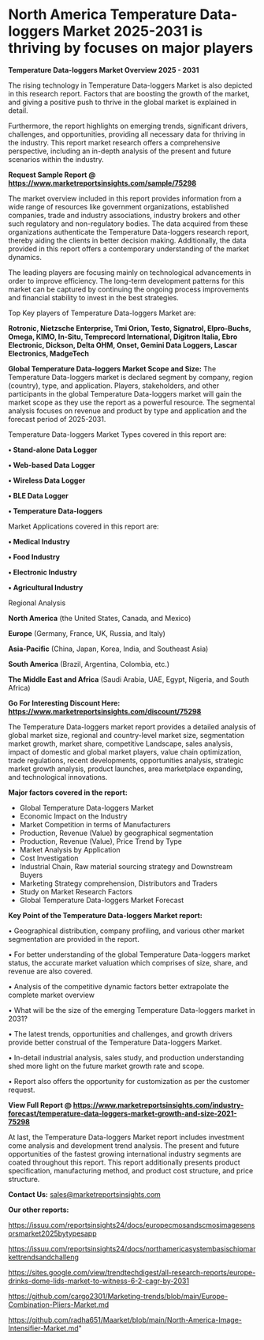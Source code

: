 # North America Temperature Data-loggers Market 2025-2031 is thriving by focuses on major players

<Strong> Temperature Data-loggers Market Overview 2025 - 2031</strong>

The rising technology in Temperature Data-loggers Market is also depicted in this research report. Factors that are boosting the growth of the market, and giving a positive push to thrive in the global market is explained in detail.

Furthermore, the report highlights on emerging trends, significant drivers, challenges, and opportunities, providing all necessary data for thriving in the industry. This report market research offers a comprehensive perspective, including an in-depth analysis of the present and future scenarios within the industry.

<strong>Request Sample Report @ <a href=https://www.marketreportsinsights.com/sample/75298>https://www.marketreportsinsights.com/sample/75298</a></strong>

The market overview included in this report provides information from a wide range of resources like government organizations, established companies, trade and industry associations, industry brokers and other such regulatory and non-regulatory bodies. The data acquired from these organizations authenticate the Temperature Data-loggers research report, thereby aiding the clients in better decision making. Additionally, the data provided in this report offers a contemporary understanding of the market dynamics.

The leading players are focusing mainly on technological advancements in order to improve efficiency. The long-term development patterns for this market can be captured by continuing the ongoing process improvements and financial stability to invest in the best strategies.

Top Key players of Temperature Data-loggers Market are:

<strong>Rotronic, Nietzsche Enterprise, Tmi Orion, Testo, Signatrol, Elpro-Buchs, Omega, KIMO, In-Situ, Temprecord International, Digitron Italia, Ebro Electronic, Dickson, Delta OHM, Onset, Gemini Data Loggers, Lascar Electronics, MadgeTech</strong>

<strong><b>Global Temperature Data-loggers Market Scope and Size:</b></strong>
The Temperature Data-loggers market is declared segment by company, region (country), type, and application. Players, stakeholders, and other participants in the global Temperature Data-loggers market will gain the market scope as they use the report as a powerful resource. The segmental analysis focuses on revenue and product by type and application and the forecast period of 2025-2031.

Temperature Data-loggers Market Types covered in this report are:

<strong>• Stand-alone Data Logger

• Web-based Data Logger

• Wireless Data Logger

• BLE Data Logger

• Temperature Data-loggers</strong>

Market Applications covered in this report are:

<strong>• Medical Industry

• Food Industry

• Electronic Industry

• Agricultural Industry</strong> 

Regional Analysis

<strong>North America</strong> (the United States, Canada, and Mexico)

<strong>Europe</strong> (Germany, France, UK, Russia, and Italy)

<strong>Asia-Pacific</strong> (China, Japan, Korea, India, and Southeast Asia)

<strong>South America</strong> (Brazil, Argentina, Colombia, etc.)

<strong>The Middle East and Africa</strong> (Saudi Arabia, UAE, Egypt, Nigeria, and South Africa)

<strong>Go For Interesting Discount Here: <a href=https://www.marketreportsinsights.com/discount/75298>https://www.marketreportsinsights.com/discount/75298</a></strong>

The Temperature Data-loggers market report provides a detailed analysis of global market size, regional and country-level market size, segmentation market growth, market share, competitive Landscape, sales analysis, impact of domestic and global market players, value chain optimization, trade regulations, recent developments, opportunities analysis, strategic market growth analysis, product launches, area marketplace expanding, and technological innovations.

<strong><b>Major factors covered in the report:</b></strong>
<ul>
  <li>Global Temperature Data-loggers Market </li>
  <li>Economic Impact on the Industry</li>
  <li>Market Competition in terms of Manufacturers</li>
  <li>Production, Revenue (Value) by geographical segmentation</li>
  <li>Production, Revenue (Value), Price Trend by Type</li>
  <li>Market Analysis by Application</li>
  <li>Cost Investigation</li>
  <li>Industrial Chain, Raw material sourcing strategy and Downstream Buyers</li>
  <li>Marketing Strategy comprehension, Distributors and Traders</li>
  <li>Study on Market Research Factors</li>
  <li>Global Temperature Data-loggers Market Forecast</li>
</ul>

<strong><b>Key Point of the Temperature Data-loggers Market report:</b></strong>

• Geographical distribution, company profiling, and various other market segmentation are provided in the report.

• For better understanding of the global Temperature Data-loggers market status, the accurate market valuation which comprises of size, share, and revenue are also covered.

• Analysis of the competitive dynamic factors better extrapolate the complete market overview

• What will be the size of the emerging Temperature Data-loggers market in 2031?

• The latest trends, opportunities and challenges, and growth drivers provide better construal of the Temperature Data-loggers Market.

• In-detail industrial analysis, sales study, and production understanding shed more light on the future market growth rate and scope.

• Report also offers the opportunity for customization as per the customer request.

<strong><b>View Full Report @ <a href=https://www.marketreportsinsights.com/industry-forecast/temperature-data-loggers-market-growth-and-size-2021-75298>https://www.marketreportsinsights.com/industry-forecast/temperature-data-loggers-market-growth-and-size-2021-75298</a></b></strong>


At last, the Temperature Data-loggers Market report includes investment come analysis and development trend analysis. The present and future opportunities of the fastest growing international industry segments are coated throughout this report. This report additionally presents product specification, manufacturing method, and product cost structure, and price structure.

<strong>Contact Us:</strong>
sales@marketreportsinsights.com

<strong>Our other reports:</strong>

<a href=https://issuu.com/reportsinsights24/docs/europecmosandscmosimagesensorsmarket2025bytypesapp>https://issuu.com/reportsinsights24/docs/europecmosandscmosimagesensorsmarket2025bytypesapp</a>

<a href=https://issuu.com/reportsinsights24/docs/northamericasystembasischipmarkettrendsandchalleng>https://issuu.com/reportsinsights24/docs/northamericasystembasischipmarkettrendsandchalleng</a>

<a href=https://sites.google.com/view/trendtechdigest/all-research-reports/europe-drinks-dome-lids-market-to-witness-6-2-cagr-by-2031>https://sites.google.com/view/trendtechdigest/all-research-reports/europe-drinks-dome-lids-market-to-witness-6-2-cagr-by-2031</a>

<a href=https://github.com/cargo2301/Marketing-trends/blob/main/Europe-Combination-Pliers-Market.md>https://github.com/cargo2301/Marketing-trends/blob/main/Europe-Combination-Pliers-Market.md</a>

<a href=https://github.com/radha651/Maarket/blob/main/North-America-Image-Intensifier-Market.md>https://github.com/radha651/Maarket/blob/main/North-America-Image-Intensifier-Market.md</a>"
